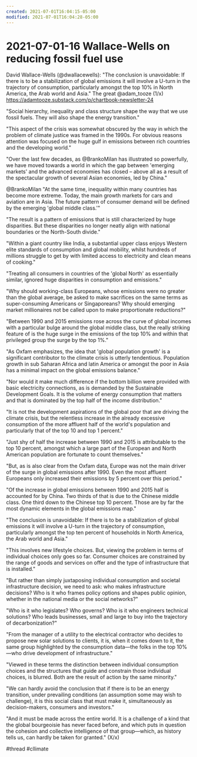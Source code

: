 ```yaml
---
created: 2021-07-01T16:04:15-05:00
modified: 2021-07-01T16:04:28-05:00
---
```

# 2021-07-01-16 Wallace-Wells on reducing fossil fuel use

David Wallace-Wells (@dwallacewells): "The conclusion is unavoidable: If there is to be a stabilization of global emissions it will involve a U-turn in the trajectory of consumption, particularly amongst the top 10% in North America, the Arab world and Asia." The great @adam_tooze (1/x) https://adamtooze.substack.com/p/chartbook-newsletter-24

"Social hierarchy, inequality and class structure shape the way that we use fossil fuels.  They will also shape the energy transition."

"This aspect of the crisis was somewhat obscured by the way in which the problem of climate justice was framed in the 1990s. For obvious reasons attention was  focused on the huge gulf in emissions between rich countries and the developing world."

"Over the last few decades, as @BrankoMilan has illustrated so powerfully, we have moved towards a world in which the gap between 'emerging markets' and the advanced economies has closed – above all as a result of the spectacular growth of several Asian economies, led by China."

@BrankoMilan "At the same time, inequality within many countries has become more extreme. Today, the main growth markets for cars and aviation are in Asia. The future pattern of consumer demand will be defined by the emerging 'global middle class.'"

"The result is a pattern of emissions that is still characterized by huge disparities. But these disparities no longer neatly align with national boundaries or the North-South divide."

"Within a giant country like India, a substantial upper class enjoys Western elite standards of consumption and global mobility, whilst hundreds of millions struggle to get by with limited access to electricity and clean means of cooking."

"Treating all consumers in countries of the 'global North' as essentially similar, ignored huge disparities in consumption and emissions."

"Why should working-class Europeans, whose emissions were no greater than the global average, be asked to make sacrifices on the same terms as super-consuming Americans or Singaporeans? Why should emerging market millionaires not be called upon to make proportionate reductions?"

"Between 1990 and 2015 emissions rose across the curve of global incomes with a particular bulge around the global middle class, but the really striking feature of is the huge surge in the emissions of the top 10% and within that privileged group the surge by the top 1%."

"As Oxfam emphasizes, the idea that 'global population growth' is a significant contributor to the climate crisis is utterly tendentious. Population growth in sub Saharan Africa and latin America or amongst the poor in Asia has a minimal impact on the global emissions balance."

"Nor would it make much difference if the bottom billion were provided with basic electricity connections, as is demanded by the Sustainable Development Goals. It is the volume of energy consumption that matters and that is dominated by the top half of the income distribution."

"It is not the development aspirations of the global poor that are driving the climate crisis, but the relentless increase in the already excessive consumption of the more affluent half of the world's population and particularly that of the top 10 and top 1 percent."

"Just shy of half the increase between 1990 and 2015 is attributable to the top 10 percent, amongst which a large part of the European and North American population are fortunate to count themselves."

"But, as is also clear from the Oxfam data, Europe was not the main driver of the surge in global emissions after 1990. Even the most affluent Europeans only increased their emissions by 5 percent over this period."

"Of the increase in global emissions between 1990 and 2015 half is accounted for by China. Two thirds of that is due to the Chinese middle class. One third down to the Chinese top 10 percent. Those are by far the most dynamic elements in the global emissions map."

"The conclusion is unavoidable: If there is to be a stabilization of global emissions it will involve a U-turn in the trajectory of consumption, particularly amongst the top ten percent of households in North America, the Arab world and Asia."

"This involves new lifestyle choices. But, viewing the problem in terms of individual choices only goes so far. Consumer choices are constrained by the range of goods and services on offer and the type of infrastructure that is installed."

"But rather than simply juxtaposing individual consumption and societal infrastructure decision, we need to ask: who makes infrastructure decisions? Who is it who frames policy options and shapes public opinion, whether in the national media or the social networks?"

"Who is it who legislates? Who governs? Who is it who engineers technical solutions? Who leads businesses, small and large to buy into the trajectory of decarbonization?"

"From the manager of a utility to the electrical contractor who decides to propose new solar solutions to clients, it is, when it comes down to it, the same group highlighted by the consumption data—the folks in the top 10%—who drive development of infrastructure."

"Viewed in these terms the distinction between individual consumption choices and the structures that guide and constrain those individual choices, is blurred. Both are the result of action by the same minority."

"We can hardly avoid the conclusion that if there is to be an energy transition, under prevailing conditions (an assumption some may wish to challenge), it is this social class that must make it, simultaneously as decision-makers, consumers and investors."

"And it must be made across the entire world. It is a challenge of a kind that the global bourgeoisie has never faced before, and which puts in question the cohesion and collective intelligence of that group—which, as history tells us, can hardly be taken for granted." (X/x)

#thread 
#cllimate

